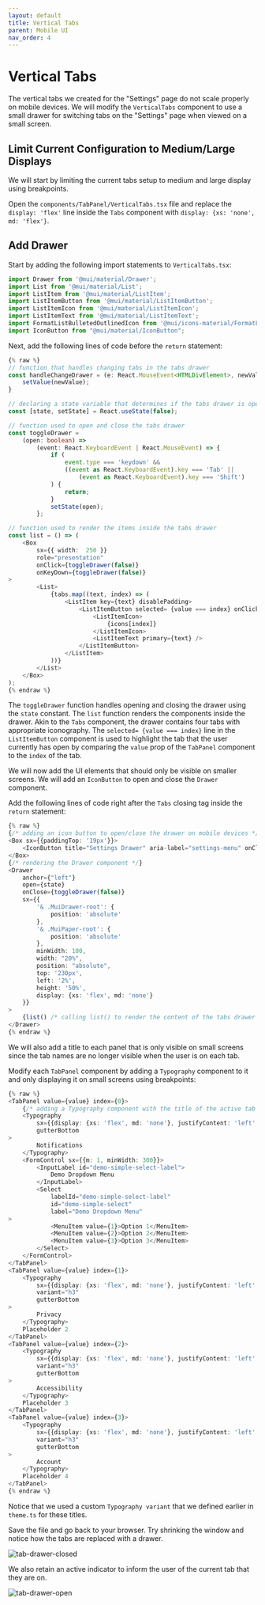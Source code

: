 ```yaml
---
layout: default
title: Vertical Tabs
parent: Mobile UI
nav_order: 4
---
```


# Vertical Tabs

The vertical tabs we created for the "Settings" page do not scale properly on mobile devices. We will modify the `VerticalTabs` component to use a small drawer for switching tabs on the "Settings" page when viewed on a small screen.

## Limit Current Configuration to Medium/Large Displays
We will start by limiting the current tabs setup to medium and large display using breakpoints.

Open the `components/TabPanel/VerticalTabs.tsx` file and replace the `display: 'flex'` line inside the `Tabs` component with `display: {xs: 'none', md: 'flex'}`.

## Add Drawer
Start by adding the following import statements to `VerticalTabs.tsx`:
```ts
import Drawer from '@mui/material/Drawer';  
import List from '@mui/material/List';  
import ListItem from '@mui/material/ListItem';  
import ListItemButton from '@mui/material/ListItemButton';  
import ListItemIcon from '@mui/material/ListItemIcon';  
import ListItemText from '@mui/material/ListItemText';  
import FormatListBulletedOutlinedIcon from '@mui/icons-material/FormatListBulletedOutlined';  
import IconButton from "@mui/material/IconButton";
```

Next, add the following lines of code before the `return` statement:
```ts
{% raw %}
// function that handles changing tabs in the tabs drawer
const handleChangeDrawer = (e: React.MouseEvent<HTMLDivElement>, newValue: number) => {
	setValue(newValue);
}

// declaring a state variable that determines if the tabs drawer is open and initializing it to false
const [state, setState] = React.useState(false);

// function used to open and close the tabs drawer
const toggleDrawer =
	(open: boolean) =>
		(event: React.KeyboardEvent | React.MouseEvent) => {
			if (
				event.type === 'keydown' &&
				((event as React.KeyboardEvent).key === 'Tab' ||
					(event as React.KeyboardEvent).key === 'Shift')
			) {
				return;
			}
			setState(open);
		};

// function used to render the items inside the tabs drawer
const list = () => (
	<Box
		sx={{ width:  250 }}
		role="presentation"
		onClick={toggleDrawer(false)}
		onKeyDown={toggleDrawer(false)}
>
		<List>
			{tabs.map((text, index) => (
				<ListItem key={text} disablePadding>
					<ListItemButton selected= {value === index} onClick={(e) => handleChangeDrawer(e, index)}>
						<ListItemIcon>
							{icons[index]}
						</ListItemIcon>
						<ListItemText primary={text} />
					</ListItemButton>
				</ListItem>
			))}
		</List>
	</Box>
);
{% endraw %}
```

The `toggleDrawer` function handles opening and closing the drawer using the `state` constant. The `list` function renders the components inside the drawer. Akin to the `Tabs` component, the drawer contains four tabs with appropriate iconography. The `selected= {value === index}` line in the `ListItemButton` component is used to highlight the tab that the user currently has open by comparing the `value` prop of the `TabPanel` component to the `index` of the tab.

We will now add the UI elements that should only be visible on smaller screens. We will add an `IconButton` to open and close the `Drawer` component.

Add the following lines of code right after the `Tabs` closing tag inside the `return` statement:
```ts
{% raw %}
{/* adding an icon button to open/close the drawer on mobile devices */}
<Box sx={{paddingTop: '19px'}}>
	<IconButton title="Settings Drawer" aria-label="settings-menu" onClick={toggleDrawer(true)} sx={{ display: {xs: 'inline', md: 'none'}, height:'40px'}}> <FormatListBulletedOutlinedIcon /> </IconButton>
</Box>
{/* rendering the Drawer component */}
<Drawer
	anchor={"left"}
	open={state}
	onClose={toggleDrawer(false)}
	sx={{
		'& .MuiDrawer-root': {
			position: 'absolute'
		},
		'& .MuiPaper-root': {
			position: 'absolute'
		},
		minWidth: 100,
		width: "20%",
		position: "absolute",
		top: '230px',
		left: '2%',
		height: '50%',
		display: {xs: 'flex', md: 'none'}
	}}                        
>
	{list() /* calling list() to render the content of the tabs drawer */}
</Drawer>
{% endraw %}
```

We will also add a title to each panel that is only visible on small screens since the tab names are no longer visible when the user is on each tab.

Modify each `TabPanel` component by adding a `Typography` component to it and only displaying it on small screens using breakpoints:
```ts
{% raw %}
<TabPanel value={value} index={0}>
	{/* adding a Typography component with the title of the active tab (only visible on small screens) */}
	<Typography
		sx={{display: {xs: 'flex', md: 'none'}, justifyContent: 'left', paddingLeft: '10px'}}
		gutterBottom
>
		Notifications
	</Typography>
	<FormControl sx={{m: 1, minWidth: 300}}>
		<InputLabel id="demo-simple-select-label">
			Demo Dropdown Menu
		</InputLabel>
		<Select
			labelId="demo-simple-select-label"
			id="demo-simple-select"
			label="Demo Dropdown Menu"
>
			<MenuItem value={1}>Option 1</MenuItem>
			<MenuItem value={2}>Option 2</MenuItem>
			<MenuItem value={3}>Option 3</MenuItem>
		</Select>
	</FormControl>
</TabPanel>
<TabPanel value={value} index={1}>
	<Typography
		sx={{display: {xs: 'flex', md: 'none'}, justifyContent: 'left', paddingLeft: '10px'}}
		variant="h3"
		gutterBottom
>
		Privacy
	</Typography>
	Placeholder 2
</TabPanel>
<TabPanel value={value} index={2}>
	<Typography
		sx={{display: {xs: 'flex', md: 'none'}, justifyContent: 'left', paddingLeft: '10px'}}
		variant="h3"
		gutterBottom
>
		Accessibility
	</Typography>
	Placeholder 3
</TabPanel>
<TabPanel value={value} index={3}>
	<Typography
		sx={{display: {xs: 'flex', md: 'none'}, justifyContent: 'left', paddingLeft: '10px'}}
		variant="h3"
		gutterBottom
>
		Account
	</Typography>
	Placeholder 4
</TabPanel>
{% endraw %}
```

Notice that we used a custom `Typography variant` that we defined earlier in `theme.ts` for these titles.

Save the file and go back to your browser. Try shrinking the window and notice how the tabs are replaced with a drawer.

![tab-drawer-closed](assets/img/tab-drawer-closed.png)

We also retain an active indicator to inform the user of the current tab that they are on.

![tab-drawer-open](assets/img/tab-drawer-open.png)